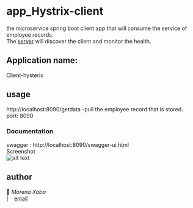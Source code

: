 # app_Hystrix-client
the microservice spring boot client app that will consume the service of employee records. <br />
The [server](https://euserver-main.herokuapp.com/) will discover the client and monitor the health. <br />

## Application name:
 Client-hysterix<br />
 
## usage
http://localhost:8090/getdata -pull the employee record that is stored. <br />
port: 8090 <br />

### Documentation
swagger : http://localhost:8090/swagger-ui.html <br />
Screenshot <br />
![alt text](https://github.com/ancientBig/app_Hystrix-client/swagger-screenshots.PNG)

## author 
&#x1F4D7; <i>Morena Xaba</i> <br />
| &nbsp;&nbsp; [email](mailto:alfreat@gmail.com)


